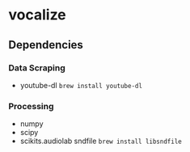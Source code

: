 # vocalize

## Dependencies

### Data Scraping

* youtube-dl `brew install youtube-dl`

### Processing

* numpy
* scipy
* scikits.audiolab sndfile `brew install libsndfile`